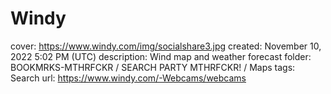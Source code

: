 # Windy

cover: https://www.windy.com/img/socialshare3.jpg
created: November 10, 2022 5:02 PM (UTC)
description: Wind map and weather forecast
folder: BOOKMRKS-MTHRFCKR / SEARCH PARTY MTHRFCKR! / Maps
tags: Search
url: https://www.windy.com/-Webcams/webcams